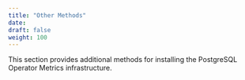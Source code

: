 ```yaml
---
title: "Other Methods"
date:
draft: false
weight: 100
---
```


This section provides additional methods for installing the PostgreSQL Operator
Metrics infrastructure.
